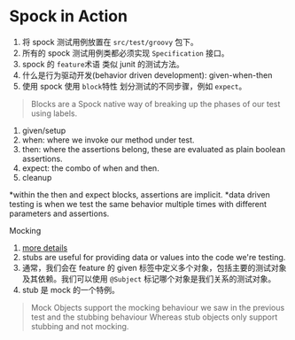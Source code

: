 # Spock in Action

1. 将 spock 测试用例放置在 `src/test/groovy` 包下。
2. 所有的 spock 测试用例类都必须实现 `Specification` 接口。
3. spock 的 `feature`术语 类似 junit 的测试方法。
4. 什么是行为驱动开发(behavior driven development): given-when-then
5. 使用 spock 使用 `block`特性 划分测试的不同步骤，例如 `expect`。

> Blocks are a Spock native way of breaking up
> the phases of our test using labels.

1. given/setup
2. when: where we invoke our method under test.
3. then: where the assertions belong, these are evaluated as plain boolean assertions.
4. expect: the combo of when and then.
5. cleanup

*within the then and expect blocks, assertions are implicit.
*data driven testing is when we test the same behavior multiple times with different parameters and assertions.

Mocking 
1. [more details](https://www.baeldung.com/mockito-vs-easymock-vs-jmockit)
2. stubs are useful for providing data or values into the code we're testing.
3. 通常，我们会在 feature 的 given 标签中定义多个对象，包括主要的测试对象及其依赖。我们可以使用 `@Subject` 标记哪个对象是我们关系的测试对象。
4. stub 是 mock 的一个特例。

> Mock Objects support the mocking behaviour we saw in the previous test and the stubbing behaviour 
> Whereas stub objects only support stubbing and not mocking.